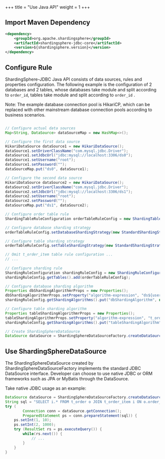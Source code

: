 +++
title = "Use Java API"
weight = 1
+++

## Import Maven Dependency

```xml
<dependency>
    <groupId>org.apache.shardingsphere</groupId>
    <artifactId>shardingsphere-jdbc-core</artifactId>
    <version>${shardingsphere.version}</version>
</dependency>
```

## Configure Rule

ShardingSphere-JDBC Java API consists of data sources, rules and properties configuration.
The following example is the configuration of 2 databases and 2 tables, 
whose databases take module and split according to `order_id`, tables take module and split according to `order_id` .

Note: The example database connection pool is HikariCP, which can be replaced with other mainstream database connection pools according to business scenarios.

```java

// Configure actual data sources
Map<String, DataSource> dataSourceMap = new HashMap<>();

// Configure the first data source
HikariDataSource dataSource1 = new HikariDataSource();
dataSource1.setDriverClassName("com.mysql.jdbc.Driver");
dataSource1.setJdbcUrl("jdbc:mysql://localhost:3306/ds0");
dataSource1.setUsername("root");
dataSource1.setPassword("");
dataSourceMap.put("ds0", dataSource1);

// Configure the second data source
HikariDataSource dataSource2 = new HikariDataSource();
dataSource2.setDriverClassName("com.mysql.jdbc.Driver");
dataSource2.setJdbcUrl("jdbc:mysql://localhost:3306/ds1");
dataSource2.setUsername("root");
dataSource2.setPassword("");
dataSourceMap.put("ds1", dataSource2);

// Configure order table rule
ShardingTableRuleConfiguration orderTableRuleConfig = new ShardingTableRuleConfiguration("t_order", "ds${0..1}.t_order${0..1}");

// Configure database sharding strategy
orderTableRuleConfig.setDatabaseShardingStrategy(new StandardShardingStrategyConfiguration("user_id", "dbShardingAlgorithm"));

// Configure table sharding strategy
orderTableRuleConfig.setTableShardingStrategy(new StandardShardingStrategyConfiguration("order_id", "tableShardingAlgorithm"));

// Omit t_order_item table rule configuration ...
// ...
    
// Configure sharding rule
ShardingRuleConfiguration shardingRuleConfig = new ShardingRuleConfiguration();
shardingRuleConfig.getTables().add(orderTableRuleConfig);

// Configure database sharding algorithm
Properties dbShardingAlgorithmrProps = new Properties();
dbShardingAlgorithmrProps.setProperty("algorithm-expression", "ds${user_id % 2}");
shardingRuleConfig.getShardingAlgorithms().put("dbShardingAlgorithm", new ShardingSphereAlgorithmConfiguration("INLINE", dbShardingAlgorithmrProps));

// Configure table sharding algorithm
Properties tableShardingAlgorithmrProps = new Properties();
tableShardingAlgorithmrProps.setProperty("algorithm-expression", "t_order${order_id % 2}");
shardingRuleConfig.getShardingAlgorithms().put("tableShardingAlgorithm", new ShardingSphereAlgorithmConfiguration("INLINE", tableShardingAlgorithmrProps));

// Create ShardingSphereDataSource
DataSource dataSource = ShardingSphereDataSourceFactory.createDataSource(dataSourceMap, Collections.singleton(shardingRuleConfig), new Properties());
```

## Use ShardingSphereDataSource

The ShardingSphereDataSource created by ShardingSphereDataSourceFactory implements the standard JDBC DataSource interface.
Developer can choose to use native JDBC or ORM frameworks such as JPA or MyBatis through the DataSource.

Take native JDBC usage as an example:

```java
DataSource dataSource = ShardingSphereDataSourceFactory.createDataSource(dataSourceMap, Collections.singleton(shardingRuleConfig), new Properties());
String sql = "SELECT i.* FROM t_order o JOIN t_order_item i ON o.order_id=i.order_id WHERE o.user_id=? AND o.order_id=?";
try (
        Connection conn = dataSource.getConnection();
        PreparedStatement ps = conn.prepareStatement(sql)) {
    ps.setInt(1, 10);
    ps.setInt(2, 1000);
    try (ResultSet rs = ps.executeQuery()) {
        while(rs.next()) {
            // ...
        }
    }
}
```
